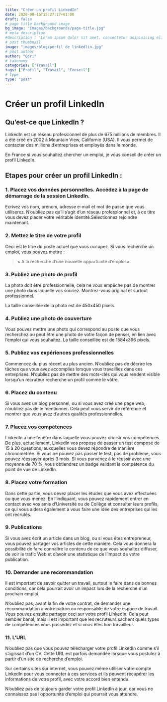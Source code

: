 ```yaml
---
title: "Créer un profil LinkedIn"
date: 2020-08-16T15:27:17+01:00
draft: false
# page title background image
bg_image: "images/backgrounds/page-title.jpg"
# meta description
#description : "Lorem ipsum dolor sit amet, consectetur adipisicing elit, sed do eiusmod tempor incididunt ut labore. dolore magna aliqua. Ut enim ad minim veniam, quis nostrud."
# post thumbnail
image: "images/blog/perfil de linkedlin.jpg"
# post author
author: "Qori"
# taxonomy
categories: ["Travail"]
tags: ["Profil", "Travail", "Conseil"]
# type
type: "post"
---
```

# Créer un profil LinkedIn
## Qu’est-ce que LinkedIn ?
LinkedIn est un réseau professionnel de plus de 675 millions de membres. Il a été créé en 2002 à Mountain View, Californie (USA). Il vous permet de contacter des millions d’entreprises et employés dans le monde.

En France si vous souhaitez chercher un emploi, je vous conseil de créer un profil LinkedIn.

## Etapes pour créer un profil LinkedIn :

### 1. Placez vos données personnelles. Accédez à la page de démarrage de la session Linkedln.

Ecrivez vos nom, prénom, adresse e-mail et mot de passe que vous utiliserez. N’oubliez pas qu’il s’agit d’un réseau professionnel et, à ce titre vous devez placer votre véritable identité.Sélectionnez rejoindre maintenant. 

### 2. Mettez le titre de votre profil

Ceci est le titre du poste actuel que vous occupez. Si vous recherche un emploi, vous pouvez mettre :

>« A la recherche d’une nouvelle opportunité d’emploi ».

### 3. Publiez une photo de profil

La photo doit être professionnelle, cela ne vous empêche pas de montrer une photo dans laquelle vos souriez. Montrez-vous original et surtout professionnel.

La taille conseillée de la photo est de 450x450 pixels.

### 4. Publiez une photo de couverture

Vous pouvez mettre une photo qui correspond au poste que vous recherchez ou peut être une photo de votre façon de penser, en lien avec l’emploi qui vous souhaitez. La taille conseillée est de 1584x396 pixels.

### 5. Publiez vos expériences professionnelles

Commencez du plus récent au plus ancien. N’oubliez pas de décrire les tâches que vous avez accomplies lorsque vous travailliez dans ces entreprises. N’oubliez pas de mettre des mots-clés qui vous rendent visible lorsqu’un recruteur recherche un profil comme le vôtre.

### 6. Placez du contenu

Si vous avez un blog personnel, ou si vous avez créé une page web, n’oubliez pas de le mentionner. Cela peut vous servir de référence et montrer que vous avez d’autres qualités professionnelles. 

### 7. Placez vos compétences

LinkedIn a une fenêtre dans laquelle vous pouvez choisir vos compétences. De plus, actuellement, LinkedIn vos propose de passer un test composé de 15 à 20 questions, auxquelles vous devez répondre de manière chronométrée. Si vous ne pouvez pas passer le test, pas de problème, vous pouvez réessayer après 3 mois. Si vous parvenez à le réussir avec une moyenne de 70 %, vous obtiendrez un badge validant la compétence du point de vue de LinkedIn. 

### 8. Placez votre formation

Dans cette partie, vous devez placer les études que vous avez effectuées ou que vous menez. En l’indiquant, vous pouvez rapidement entrer en contact avec vos amis d’Université ou de Collège et consulter leurs profils, ce qui vous aidera également à vous faire une idée des entreprises qui les ont recrutés.

### 9. Publications

Si vous avez écrit un article dans un blog, ou si vous êtes entrepreneur, vous pouvez partager vos articles de cette manière. Cela vous donnera la possibilité de faire connaître le contenu de ce que vous souhaitez diffuser, de voir le trafic Web et d’avoir une statistique de l’impact de votre publication.

### 10. Demander une recommandation

Il est important de savoir quitter un travail, surtout le faire dans de bonnes conditions, car cela pourrait avoir un impact lors de la recherche d’un prochain emploi.

N’oubliez pas, avant la fin de votre contrat, de demander une recommandation à votre patron ou responsable de votre espace de travail. Vous pouvez ensuite partager ceci sur votre profil LinkedIn. Cela peut sembler banal, mais il est important que les recruteurs sachent quels types de compétences vous possédez et si vous êtes bon travailleur.

### 11. L’URL

N’oubliez pas que vous pouvez télécharger votre profil LinkedIn comme s’il s’agissait d’un CV. Cette URL est parfois demandée lorsque vous postulez à partir d’un site de recherche d’emploi. 

Sur certains sites sur internet, vous pouvez même utiliser votre compte LinkedIn pour vous connecter à ces services et ils peuvent récupérer les informations de votre profil, avec votre accord bien entendu.

N’oubliez pas de toujours garder votre profil LinkedIn à jour, car vous ne connaissez pas l’opportunité d’emploi qui pourrait vous attendre. 
